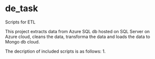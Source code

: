 # de_task
Scripts for ETL

This project extracts data from Azure SQL db hosted on SQL Server on Azure cloud, 
cleans the data,
transforma the data 
and loads the data to Mongo db cloud.

The decription of included scripts is as follows:
1. 
